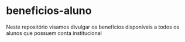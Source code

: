 # beneficios-aluno
Neste repositório visamos divulgar os benefícios disponíveis a todos os alunos que possuem conta institucional
